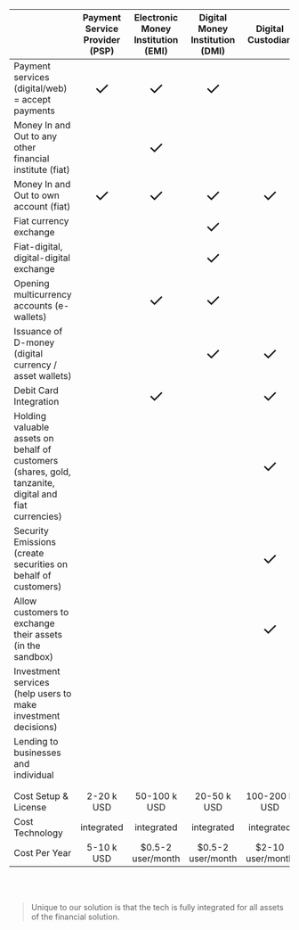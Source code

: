 |                                                                                                         | Payment Service Provider (PSP) | Electronic Money Institution (EMI) | Digital Money Institution (DMI) |Digital Custodian |    Full Bank     |
| ------------------------------------------------------------------------------------------------------- | :----------------------------: | :--------------------------------: | :-----------------------------: | :--------------: | :--------------: |
| Payment services (digital/web) = accept payments                                                        |<span style="font-size:xx-large;">&#x2713;</span>|<span style="font-size:xx-large;">&#x2713;</span>|        <span style="font-size:xx-large;">&#x2713;</span>|                  |<span style="font-size:xx-large;">&#x2713;</span>|
| Money In and Out to any other financial institute (fiat)                                                |                                |<span style="font-size:xx-large;">&#x2713;</span>|                                 |                  |<span style="font-size:xx-large;">&#x2713;</span>|
| Money In and Out to own account (fiat)                                                                  |<span style="font-size:xx-large;">&#x2713;</span>|<span style="font-size:xx-large;">&#x2713;</span>|        <span style="font-size:xx-large;">&#x2713;</span>       |<span style="font-size:xx-large;">&#x2713;</span>|<span style="font-size:xx-large;">&#x2713;</span>|
| Fiat currency exchange                                                                                  |                                |                                    |<span style="font-size:xx-large;">&#x2713;</span>|                  |<span style="font-size:xx-large;">&#x2713;</span>|
| Fiat-digital, digital-digital exchange                                                                  |                                |                                    |      <span style="font-size:xx-large;">&#x2713;</span>         |                  |                  |
| Opening multicurrency accounts (e-wallets)                                                              |                                |<span style="font-size:xx-large;">&#x2713;</span>|     <span style="font-size:xx-large;">&#x2713;</span>          |                  |<span style="font-size:xx-large;">&#x2713;</span>|
| Issuance of D-money  (digital currency / asset wallets)                                                 |                                |                                    |<span style="font-size:xx-large;">&#x2713;</span>|<span style="font-size:xx-large;">&#x2713;</span>|                  |
| Debit Card Integration                                                                                  |                                |<span style="font-size:xx-large;">&#x2713;</span>|                                 |<span style="font-size:xx-large;">&#x2713;</span>|<span style="font-size:xx-large;">&#x2713;</span>|
| Holding valuable assets on behalf of customers<br>(shares, gold, tanzanite, digital and fiat currencies)|                                |                                    |                                 |<span style="font-size:xx-large;">&#x2713;</span>|<span style="font-size:xx-large;">&#x2713;</span>|
| Security Emissions (create securities on behalf of customers)                                           |                                |                                    |                                 |<span style="font-size:xx-large;">&#x2713;</span>|<span style="font-size:xx-large;">&#x2713;</span>|
| Allow customers to exchange their assets (in the sandbox)                                               |                                |                                    |                                 |<span style="font-size:xx-large;">&#x2713;</span>|<span style="font-size:xx-large;">&#x2713;</span>|
| Investment services (help users to make investment decisions)                                           |                                |                                    |                                 |                  |<span style="font-size:xx-large;">&#x2713;</span>|
| Lending to businesses and individual                                                                    |                                |                                    |                                 |                  |<span style="font-size:xx-large;">&#x2713;</span>|
|                                                                                                         |                                |                                    |                                 |                  |                  |
|                                                                                                         |                                |                                    |                                 |                  |                  |
| Cost Setup & License                                                                                    |           2-20 k USD           |            50-100 k USD            |           20-50 k USD           |  100-200 k USD   |      Future      |
| Cost Technology                                                                                         |           integrated           |             integrated             |           integrated            |    integrated    |      Future      |
| Cost Per Year                                                                                           |           5-10 k USD           |         $0.5-2 user/month          |        $0.5-2 user/month        | $2-10 user/month |      Future      |

<br>
<br>

> Unique to our solution is that the tech is fully integrated for all assets of the financial solution.
